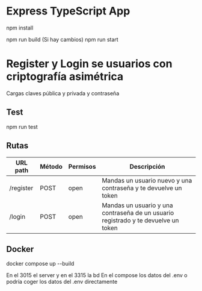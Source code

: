 # Express TypeScript App

npm install

npm run build (Si hay cambios)
npm run start

# Register y Login se usuarios con criptografía asimétrica

Cargas claves pública y privada y contraseña

## Test

npm run test

## Rutas

| URL path  | Método | Permisos | Descripción                                                                        |
| --------- | ------ | -------- | ---------------------------------------------------------------------------------- |
| /register | POST   | open     | Mandas un usuario nuevo y una contraseña y te devuelve un token                    |
| /login    | POST   | open     | Mandas un usuario y una contraseña de un usuario registrado y te devuelve un token |

## Docker

docker compose up --build

En el 3015 el server y en el 3315 la bd
En el compose los datos del .env o podría coger los datos del .env directamente

